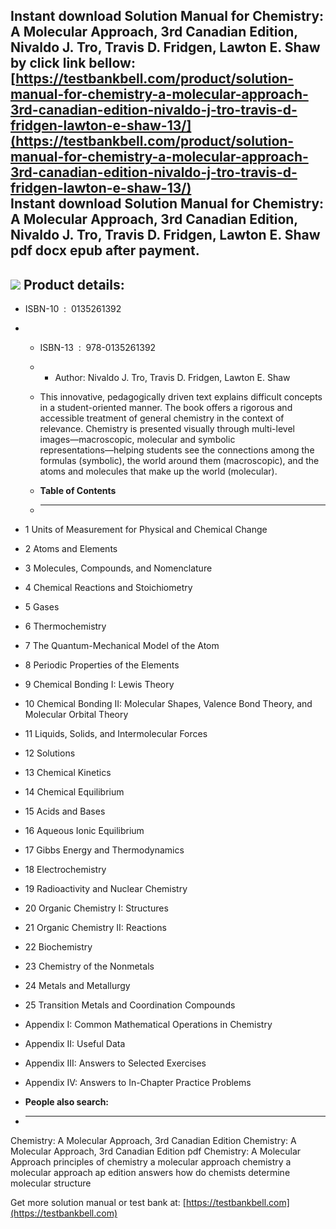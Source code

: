 Instant download **Solution Manual for Chemistry: A Molecular Approach, 3rd Canadian Edition, Nivaldo J. Tro, Travis D. Fridgen, Lawton E. Shaw** by click link bellow:  
[https://testbankbell.com/product/solution-manual-for-chemistry-a-molecular-approach-3rd-canadian-edition-nivaldo-j-tro-travis-d-fridgen-lawton-e-shaw-13/](https://testbankbell.com/product/solution-manual-for-chemistry-a-molecular-approach-3rd-canadian-edition-nivaldo-j-tro-travis-d-fridgen-lawton-e-shaw-13/)  
**Instant download Solution Manual for Chemistry: A Molecular Approach, 3rd Canadian Edition, Nivaldo J. Tro, Travis D. Fridgen, Lawton E. Shaw pdf docx epub after payment.**
------------------------------------------------------------------------------------------------------------------------------------------------------------------------------


![](https://testbankbell.com/wp-content/uploads/2023/05/9780134755380_SolutionManual.jpg)
**Product details:**
--------------------


* ISBN-10 ‏ : ‎ 0135261392
* * ISBN-13 ‏ : ‎ 978-0135261392
  * * Author: Nivaldo J. Tro, Travis D. Fridgen, Lawton E. Shaw
   
  * This innovative, pedagogically driven text explains difficult concepts in a student-oriented manner. The book offers a rigorous and accessible treatment of general chemistry in the context of relevance. Chemistry is presented visually through multi-level images―macroscopic, molecular and symbolic representations―helping students see the connections among the formulas (symbolic), the world around them (macroscopic), and the atoms and molecules that make up the world (molecular).
  * **Table of Contents**
  * ---------------------
 
* 1 Units of Measurement for Physical and Chemical Change
* 2 Atoms and Elements
* 3 Molecules, Compounds, and Nomenclature
* 4 Chemical Reactions and Stoichiometry
* 5 Gases
* 6 Thermochemistry
* 7 The Quantum-Mechanical Model of the Atom
* 8 Periodic Properties of the Elements
* 9 Chemical Bonding I: Lewis Theory
* 10 Chemical Bonding II: Molecular Shapes, Valence Bond Theory, and Molecular Orbital Theory
* 11 Liquids, Solids, and Intermolecular Forces
* 12 Solutions
* 13 Chemical Kinetics
* 14 Chemical Equilibrium
* 15 Acids and Bases
* 16 Aqueous Ionic Equilibrium
* 17 Gibbs Energy and Thermodynamics
* 18 Electrochemistry
* 19 Radioactivity and Nuclear Chemistry
* 20 Organic Chemistry I: Structures
* 21 Organic Chemistry II: Reactions
* 22 Biochemistry
* 23 Chemistry of the Nonmetals
* 24 Metals and Metallurgy
* 25 Transition Metals and Coordination Compounds

* Appendix I: Common Mathematical Operations in Chemistry
* Appendix II: Useful Data
* Appendix III: Answers to Selected Exercises
* Appendix IV: Answers to In-Chapter Practice Problems

* **People also search:**
* -----------------------

Chemistry: A Molecular Approach, 3rd Canadian Edition
Chemistry: A Molecular Approach, 3rd Canadian Edition pdf
Chemistry: A Molecular Approach
principles of chemistry a molecular approach
chemistry a molecular approach ap edition answers
how do chemists determine molecular structure

   Get more solution manual or test bank at: [https://testbankbell.com](https://testbankbell.com)
